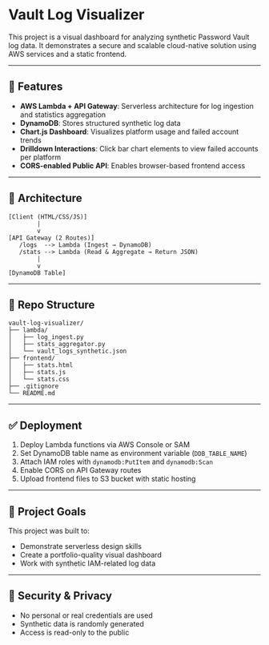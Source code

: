 # Vault Log Visualizer

This project is a visual dashboard for analyzing synthetic Password Vault log data. It demonstrates a secure and scalable cloud-native solution using AWS services and a static frontend.

---

## 🚀 Features

- **AWS Lambda + API Gateway**: Serverless architecture for log ingestion and statistics aggregation
- **DynamoDB**: Stores structured synthetic log data
- **Chart.js Dashboard**: Visualizes platform usage and failed account trends
- **Drilldown Interactions**: Click bar chart elements to view failed accounts per platform
- **CORS-enabled Public API**: Enables browser-based frontend access

---

## 🧱 Architecture

```
[Client (HTML/CSS/JS)]
        |
        v
[API Gateway (2 Routes)]
   /logs  --> Lambda (Ingest → DynamoDB)
   /stats --> Lambda (Read & Aggregate → Return JSON)
        |
        v
[DynamoDB Table]
```

---

## 📁 Repo Structure

```
vault-log-visualizer/
├── lambda/
│   ├── log_ingest.py
│   ├── stats_aggregator.py
│   └── vault_logs_synthetic.json
├── frontend/
│   ├── stats.html
│   ├── stats.js
│   └── stats.css
├── .gitignore
└── README.md
```

---

## ✅ Deployment

1. Deploy Lambda functions via AWS Console or SAM
2. Set DynamoDB table name as environment variable (`DDB_TABLE_NAME`)
3. Attach IAM roles with `dynamodb:PutItem` and `dynamodb:Scan`
4. Enable CORS on API Gateway routes
5. Upload frontend files to S3 bucket with static hosting

---

## 📌 Project Goals

This project was built to:
- Demonstrate serverless design skills
- Create a portfolio-quality visual dashboard
- Work with synthetic IAM-related log data

---

## 🔐 Security & Privacy

- No personal or real credentials are used
- Synthetic data is randomly generated
- Access is read-only to the public
